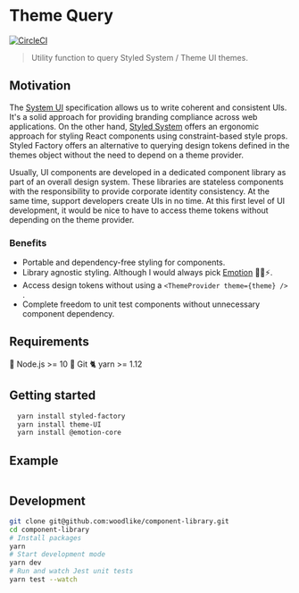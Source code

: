 # Theme Query

[![CircleCI](https://circleci.com/gh/woodlike/component-library.svg?style=svg)](https://circleci.com/gh/woodlike/component-library)


> Utility function to query Styled System / Theme UI themes.

## Motivation
The [System UI](https://system-ui.com/theme/) specification allows us to write coherent and consistent UIs. It's a solid approach for providing branding compliance across web applications. On the other hand, [Styled System](https://styled-system.com/) offers an ergonomic approach for styling React components using constraint-based style props. Styled Factory offers an alternative to querying design tokens defined in the themes object without the need to depend on a theme provider. 

Usually, UI components are developed in a dedicated component library as part of an overall design system. These libraries are stateless components with the responsibility to provide corporate identity consistency. At the same time, support developers create UIs in no time. At this first level of UI development, it would be nice to have to access theme tokens without depending on the theme provider.


### Benefits

* Portable and dependency-free styling for components.
* Library agnostic styling. Although I would always pick [Emotion](https://emotion.sh/docs/introduction) 👩‍🎤⚡️.
* Access design tokens without using a `<ThemeProvider theme={theme} />` .
* Complete freedom to unit test components without unnecessary component dependency.

## Requirements
🚀 Node.js >= 10
🌲 Git
🐈 yarn >= 1.12

## Getting started 
```bash
  yarn install styled-factory
  yarn install theme-UI
  yarn install @emotion-core
```

## Example
```js
```


## Development
```bash
git clone git@github.com:woodlike/component-library.git
cd component-library
# Install packages
yarn
# Start development mode
yarn dev
# Run and watch Jest unit tests
yarn test --watch
```
